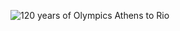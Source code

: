 ![120 years of Olympics Athens to Rio](https://github.com/user-attachments/assets/6dd236c4-eca4-4092-be71-832d119a89f9)
